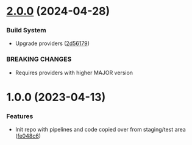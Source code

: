 # [2.0.0](https://github.com/TrisNol/gcp-billing-kill-switch/compare/v1.0.0...v2.0.0) (2024-04-28)


### Build System

* Upgrade providers ([2d56179](https://github.com/TrisNol/gcp-billing-kill-switch/commit/2d561792f732ca6049567919f47fe53a0742996f))


### BREAKING CHANGES

* Requires providers with higher MAJOR version

# 1.0.0 (2023-04-13)


### Features

* Init repo with pipelines and code copied over from staging/test area ([fe048c6](https://github.com/TrisNol/gcp-billing-kill-switch/commit/fe048c6bcd389dd66ee7fd2a25658e36b5cfaf5f))
